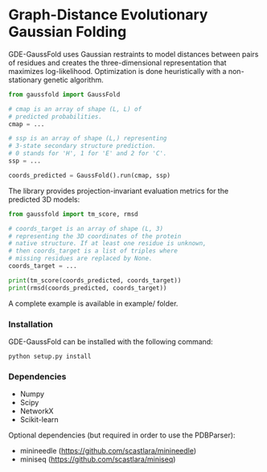 # Graph-Distance Evolutionary Gaussian Folding


GDE-GaussFold uses Gaussian restraints to model distances between pairs
of residues and creates the three-dimensional representation that
maximizes log-likelihood. Optimization is done heuristically with
a non-stationary genetic algorithm.

```python
from gaussfold import GaussFold

# cmap is an array of shape (L, L) of
# predicted probabilities.
cmap = ...

# ssp is an array of shape (L,) representing
# 3-state secondary structure prediction.
# 0 stands for 'H', 1 for 'E' and 2 for 'C'.
ssp = ...

coords_predicted = GaussFold().run(cmap, ssp)
```

The library provides projection-invariant evaluation metrics
for the predicted 3D models:

```python
from gaussfold import tm_score, rmsd

# coords_target is an array of shape (L, 3)
# representing the 3D coordinates of the protein
# native structure. If at least one residue is unknown,
# then coords_target is a list of triples where
# missing residues are replaced by None.
coords_target = ...

print(tm_score(coords_predicted, coords_target))
print(rmsd(coords_predicted, coords_target))
```

A complete example is available in example/ folder.


### Installation

GDE-GaussFold can be installed with the following command:

```
python setup.py install
```

### Dependencies

* Numpy
* Scipy
* NetworkX
* Scikit-learn

Optional dependencies (but required in order to use the PDBParser):

* minineedle (https://github.com/scastlara/minineedle)
* miniseq (https://github.com/scastlara/miniseq)